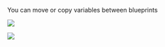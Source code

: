You can move or copy variables between blueprints

![](https://i.imgur.com/0fZZY79.png)

![](https://i.imgur.com/WSiWMXr.png)
